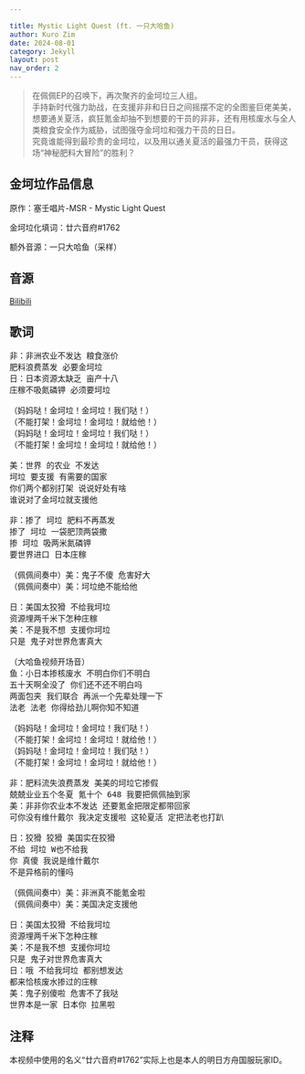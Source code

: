 ```yaml
---

title: Mystic Light Quest (ft. 一只大哈鱼)
author: Kuro Zim
date: 2024-08-01
category: Jekyll
layout: post
nav_order: 2
---
```


> 在佩佩EP的召唤下，再次聚齐的金坷垃三人组。<br>手持新时代强力助战，在支援非非和日日之间摇摆不定的全图鉴巨佬美美，想要通关夏活，疯狂氪金却抽不到想要的干员的非非，还有用核废水与全人类粮食安全作为威胁，试图强夺金坷垃和强力干员的日日。<br>究竟谁能得到最珍贵的金坷垃，以及用以通关夏活的最强力干员，获得这场“神秘肥料大冒险”的胜利？

## 金坷垃作品信息

原作：塞壬唱片-MSR - Mystic Light Quest

金坷垃化填词：廿六音府#1762

额外音源：一只大哈鱼（采样）

## 音源

[Bilibili](https://www.bilibili.com/video/BV1MVveedEK9)

## 歌词

<pre>
非：非洲农业不发达 粮食涨价
肥料浪费蒸发 必要金坷垃
日：日本资源太缺乏 亩产十八
庄稼不吸氮磷钾 必须要坷垃

（妈妈哒！金坷垃！金坷垃！我们哒！）
（不能打架！金坷垃！金坷垃！就给他！）
（妈妈哒！金坷垃！金坷垃！我们哒！）
（不能打架！金坷垃！金坷垃！就给他！）

美：世界 的农业 不发达
坷垃 要支援 有需要的国家
你们两个都别打架 说说好处有啥
谁说对了金坷垃就支援他

非：掺了 坷垃 肥料不再蒸发
掺了 坷垃 一袋肥顶两袋撒
掺 坷垃 吸两米氮磷钾
要世界进口 日本庄稼

（佩佩间奏中）美：鬼子不傻 危害好大
（佩佩间奏中）美：坷垃绝不能给他

日：美国太狡猾 不给我坷垃
资源埋两千米下怎种庄稼
美：不是我不想 支援你坷垃
只是 鬼子对世界危害真大

（大哈鱼视频开场音）
鱼：小日本掺核废水 不明白你们不明白
五十天啊全没了 你们还不还不明白吗
两面包夹 我们联合 再派一个先辈处理一下
法老 法老 你得给劲儿啊你知不知道

（妈妈哒！金坷垃！金坷垃！我们哒！）
（不能打架！金坷垃！金坷垃！就给他！）
（妈妈哒！金坷垃！金坷垃！我们哒！）
（不能打架！金坷垃！金坷垃！就给他！）

非：肥料流失浪费蒸发 美美的坷垃它掺假
兢兢业业五个冬夏 氪十个 648 我要把佩佩抽到家
美：非非你农业本不发达 还要氪金把限定都带回家
可你没有维什戴尔 我决定支援啦 这轮夏活 定把法老也打趴

日：狡猾 狡猾 美国实在狡猾
不给 坷垃 W也不给我
你 真傻 我说是维什戴尔
不是异格前的懂吗

（佩佩间奏中）美：非洲真不能氪金啦
（佩佩间奏中）美：美国决定支援他

日：美国太狡猾 不给我坷垃
资源埋两千米下怎种庄稼
美：不是我不想 支援你坷垃
只是 鬼子对世界危害真大
日：哦 不给我坷垃 都别想发达
都来恰核废水掺过的庄稼
美：鬼子别傻啦 危害不了我哒
世界本是一家 日本你 拉黑啦</pre>

## 注释

本视频中使用的名义“廿六音府#1762”实际上也是本人的明日方舟国服玩家ID。
